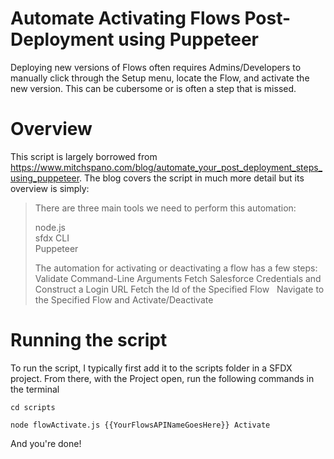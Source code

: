 # Automate Activating Flows Post-Deployment using Puppeteer

Deploying new versions of Flows often requires Admins/Developers to manually click through the Setup menu, locate the Flow, and activate the new version. This can be cubersome or is often a step that is missed.

# Overview
This script is largely borrowed from https://www.mitchspano.com/blog/automate_your_post_deployment_steps_using_puppeteer. The blog covers the script in much more detail but its overview is simply:

> There are three main tools we need to perform this automation:
>
> node.js  
> sfdx CLI  
> Puppeteer  
> 
> The automation for activating or deactivating a flow has a few steps:
> Validate Command-Line Arguments
> Fetch Salesforce Credentials and Construct a Login URL
> Fetch the Id of the Specified Flow
> &nbsp;
> Navigate to the Specified Flow and Activate/Deactivate

# Running the script

To run the script, I typically first add it to the scripts folder in a SFDX project. From there, with the Project open, run the following commands in the terminal

`cd scripts`

`node flowActivate.js {{YourFlowsAPINameGoesHere}} Activate`

And you're done!
